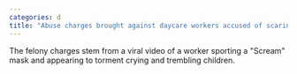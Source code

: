 ```yaml
---
categories: d
title: "Abuse charges brought against daycare workers accused of scaring kids with ‘Scream’ mask"
---
```

The felony charges stem from a viral video of a worker sporting a "Scream" mask and appearing to torment crying and trembling children.